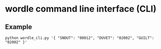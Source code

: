 # wordle command line interface (CLI)

## Example

```
python wordle_cli.py '{ "SNOUT": "00012", "DUVET": "02002", "GUILT": "02002" }'
```


